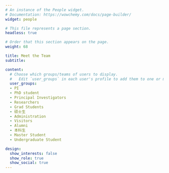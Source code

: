 ```yaml
---
# An instance of the People widget.
# Documentation: https://wowchemy.com/docs/page-builder/
widget: people

# This file represents a page section.
headless: true

# Order that this section appears on the page.
weight: 68

title: Meet the Team
subtitle:

content:
  # Choose which groups/teams of users to display.
  #   Edit `user_groups` in each user's profile to add them to one or more of these groups.
  user_groups:
  - PI
  - PhD student
  - Principal Investigators
  - Researchers
  - Grad Students
  - 硕士生
  - Administration
  - Visitors
  - Alumni
  - 本科生
  - Master Student
  - Undergraduate Student

design:
  show_interests: false
  show_role: true
  show_social: true
---
```

